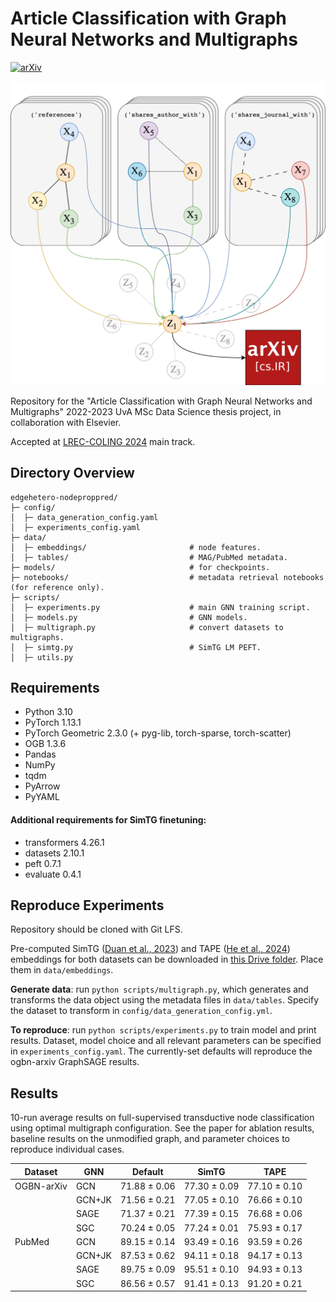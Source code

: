 # Article Classification with Graph Neural Networks and Multigraphs

[![arXiv](https://img.shields.io/badge/arXiv-2309.11341-b31b1b.svg)](https://arxiv.org/abs/2309.11341)

![](ehgnn_cover_art.png)

Repository for the "Article Classification with Graph Neural Networks and Multigraphs" 2022-2023 UvA MSc Data Science thesis project, in collaboration with Elsevier.

Accepted at [LREC-COLING 2024](https://lrec-coling-2024.org/list-of-accepted-papers/) main track.

## Directory Overview ##
```
edgehetero-nodeproppred/
├─ config/
│  ├─ data_generation_config.yaml
│  ├─ experiments_config.yaml
├─ data/
│  ├─ embeddings/                       # node features.                    
│  ├─ tables/                           # MAG/PubMed metadata.
├─ models/                              # for checkpoints.
├─ notebooks/                           # metadata retrieval notebooks (for reference only).
├─ scripts/
│  ├─ experiments.py                    # main GNN training script.
│  ├─ models.py                         # GNN models.
│  ├─ multigraph.py                     # convert datasets to multigraphs.
│  ├─ simtg.py                          # SimTG LM PEFT.
│  ├─ utils.py
```

## Requirements
* Python 3.10
* PyTorch 1.13.1
* PyTorch Geometric 2.3.0 (+ pyg-lib, torch-sparse, torch-scatter)
* OGB 1.3.6
* Pandas
* NumPy
* tqdm
* PyArrow
* PyYAML
#### Additional requirements for SimTG finetuning:
* transformers 4.26.1
* datasets 2.10.1
* peft 0.7.1
* evaluate 0.4.1

## Reproduce Experiments ##
Repository should be cloned with Git LFS.

Pre-computed SimTG ([Duan et al., 2023](https://github.com/vermouthdky/SimTeG)) and TAPE ([He et al., 2024](https://github.com/XiaoxinHe/TAPE)) embeddings for both datasets can be downloaded in [this Drive folder](https://drive.google.com/drive/folders/1NxouExEaUufrrkh7SI_8TBSfXB-dLM15?usp=sharing). Place them in `data/embeddings`.

**Generate data**: run `python scripts/multigraph.py`, which generates and transforms the data object using the metadata files in `data/tables`. Specify the dataset to transform in `config/data_generation_config.yml`.

**To reproduce**: run `python scripts/experiments.py` to train model and print results. Dataset, model choice and all relevant parameters can be specified in `experiments_config.yaml`. The currently-set defaults will reproduce the ogbn-arxiv GraphSAGE results.

## Results ##
10-run average results on full-supervised transductive node classification using optimal multigraph configuration. See the paper for ablation results, baseline results on the unmodified graph, and parameter choices to reproduce individual cases.

| Dataset    | GNN    | Default      | SimTG        | TAPE         |
|------------|--------|--------------|--------------|--------------|
| OGBN-arXiv | GCN    | 71.88 ± 0.06 | 77.30 ± 0.09 | 77.10 ± 0.10 |
|            | GCN+JK | 71.56 ± 0.21 | 77.05 ± 0.10 | 76.66 ± 0.10 |
|            | SAGE   | 71.37 ± 0.21 | 77.39 ± 0.15 | 76.68 ± 0.06 |
|            | SGC    | 70.24 ± 0.05 | 77.24 ± 0.01 | 75.93 ± 0.17 |
| PubMed     | GCN    | 89.15 ± 0.14 | 93.49 ± 0.16 | 93.59 ± 0.26 |
|            | GCN+JK | 87.53 ± 0.62 | 94.11 ± 0.18 | 94.17 ± 0.13 |
|            | SAGE   | 89.75 ± 0.09 | 95.51 ± 0.10 | 94.93 ± 0.13 |
|            | SGC    | 86.56 ± 0.57 | 91.41 ± 0.13 | 91.20 ± 0.21 |